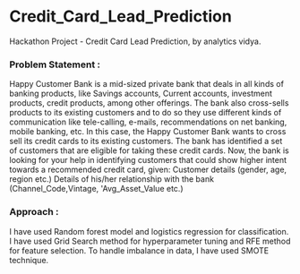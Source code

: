 # Credit_Card_Lead_Prediction
Hackathon Project - Credit Card Lead Prediction, by analytics vidya.
### Problem Statement :

Happy Customer Bank is a mid-sized private bank that deals in all kinds of banking products, like Savings accounts, Current accounts, investment products, credit products, among other offerings. The bank also cross-sells products to its existing customers and to do so they use different kinds of communication like tele-calling, e-mails, recommendations on net banking, mobile banking, etc. In this case, the Happy Customer Bank wants to cross sell its credit cards to its existing customers. The bank has identified a set of customers that are eligible for taking these credit cards. Now, the bank is looking for your help in identifying customers that could show higher intent towards a recommended credit card, given: Customer details (gender, age, region etc.) Details of his/her relationship with the bank (Channel_Code,Vintage, 'Avg_Asset_Value etc.)

### Approach :
I have used Random forest model and logistics regression for classification. I have used Grid Search method for hyperparameter tuning and RFE method for feature selection. To handle imbalance in data, I have used SMOTE technique.
